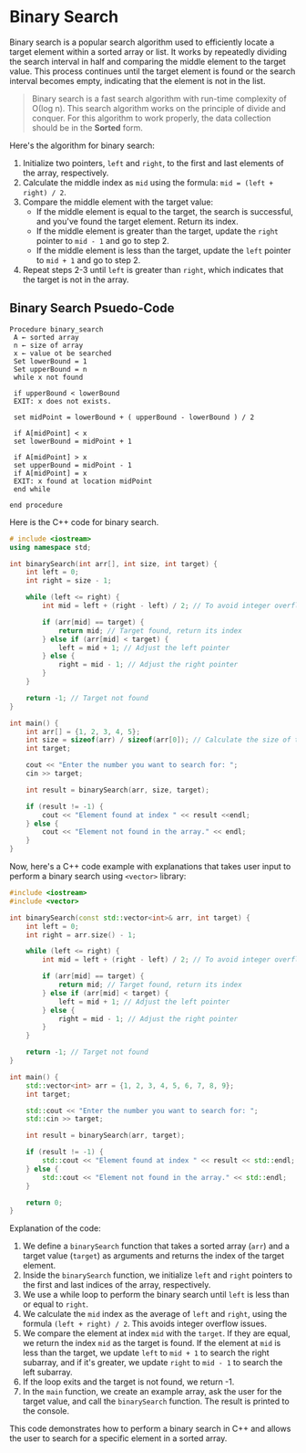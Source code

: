 # Binary Search

Binary search is a popular search algorithm used to efficiently locate a target element within a sorted array or list. It works by repeatedly dividing the search interval in half and comparing the middle element to the target value. This process continues until the target element is found or the search interval becomes empty, indicating that the element is not in the list.

> Binary search is a fast search algorithm with run-time complexity of Ο(log n). This search
algorithm works on the principle of divide and conquer. For this algorithm to work properly,
the data collection should be in the **Sorted** form.

Here's the algorithm for binary search:

1. Initialize two pointers, `left` and `right`, to the first and last elements of the array, respectively.
2. Calculate the middle index as `mid` using the formula: `mid = (left + right) / 2`.
3. Compare the middle element with the target value:
   - If the middle element is equal to the target, the search is successful, and you've found the target element. Return its index.
   - If the middle element is greater than the target, update the `right` pointer to `mid - 1` and go to step 2.
   - If the middle element is less than the target, update the `left` pointer to `mid + 1` and go to step 2.
4. Repeat steps 2-3 until `left` is greater than `right`, which indicates that the target is not in the array.

## Binary Search Psuedo-Code

```pseudo
Procedure binary_search
 A ← sorted array
 n ← size of array
 x ← value ot be searched
 Set lowerBound = 1
 Set upperBound = n 
 while x not found
 
 if upperBound < lowerBound 
 EXIT: x does not exists.
 
 set midPoint = lowerBound + ( upperBound - lowerBound ) / 2
 
 if A[midPoint] < x
 set lowerBound = midPoint + 1
 
 if A[midPoint] > x
 set upperBound = midPoint - 1 
 if A[midPoint] = x 
 EXIT: x found at location midPoint
 end while
 
end procedure
```

Here is the C++ code for binary search.

```cpp
# include <iostream>
using namespace std;

int binarySearch(int arr[], int size, int target) {
    int left = 0;
    int right = size - 1;

    while (left <= right) {
        int mid = left + (right - left) / 2; // To avoid integer overflow

        if (arr[mid] == target) {
            return mid; // Target found, return its index
        } else if (arr[mid] < target) {
            left = mid + 1; // Adjust the left pointer
        } else {
            right = mid - 1; // Adjust the right pointer
        }
    }

    return -1; // Target not found
}

int main() {
    int arr[] = {1, 2, 3, 4, 5};
    int size = sizeof(arr) / sizeof(arr[0]); // Calculate the size of the array
    int target;

    cout << "Enter the number you want to search for: ";
    cin >> target;

    int result = binarySearch(arr, size, target);

    if (result != -1) {
        cout << "Element found at index " << result <<endl;
    } else {
        cout << "Element not found in the array." << endl;
    }
}
```

Now, here's a C++ code example with explanations that takes user input to perform a binary search using `<vector>` library:

```cpp
#include <iostream>
#include <vector>

int binarySearch(const std::vector<int>& arr, int target) {
    int left = 0;
    int right = arr.size() - 1;

    while (left <= right) {
        int mid = left + (right - left) / 2; // To avoid integer overflow

        if (arr[mid] == target) {
            return mid; // Target found, return its index
        } else if (arr[mid] < target) {
            left = mid + 1; // Adjust the left pointer
        } else {
            right = mid - 1; // Adjust the right pointer
        }
    }

    return -1; // Target not found
}

int main() {
    std::vector<int> arr = {1, 2, 3, 4, 5, 6, 7, 8, 9};
    int target;

    std::cout << "Enter the number you want to search for: ";
    std::cin >> target;

    int result = binarySearch(arr, target);

    if (result != -1) {
        std::cout << "Element found at index " << result << std::endl;
    } else {
        std::cout << "Element not found in the array." << std::endl;
    }

    return 0;
}
```

Explanation of the code:

1. We define a `binarySearch` function that takes a sorted array (`arr`) and a target value (`target`) as arguments and returns the index of the target element.
2. Inside the `binarySearch` function, we initialize `left` and `right` pointers to the first and last indices of the array, respectively.
3. We use a while loop to perform the binary search until `left` is less than or equal to `right`.
4. We calculate the `mid` index as the average of `left` and `right`, using the formula `(left + right) / 2`. This avoids integer overflow issues.
5. We compare the element at index `mid` with the `target`. If they are equal, we return the index `mid` as the target is found. If the element at `mid` is less than the target, we update `left` to `mid + 1` to search the right subarray, and if it's greater, we update `right` to `mid - 1` to search the left subarray.
6. If the loop exits and the target is not found, we return -1.
7. In the `main` function, we create an example array, ask the user for the target value, and call the `binarySearch` function. The result is printed to the console.

This code demonstrates how to perform a binary search in C++ and allows the user to search for a specific element in a sorted array.
